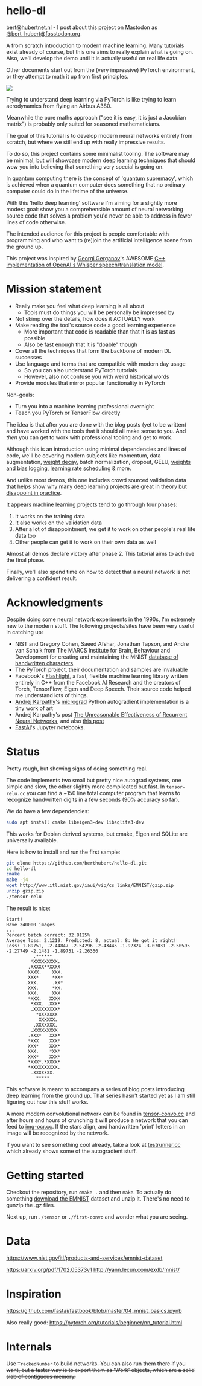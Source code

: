# hello-dl
bert@hubertnet.nl - I post about this project on Mastodon as [@bert_hubert@fosstodon.org](https://fosstodon.org/@bert_hubert).

A from scratch introduction to modern machine learning. Many tutorials exist
already of course, but this one aims to really explain what is going on. Also, we'll develop the demo until it is actually useful on real life data.

Other documents start out from the (very impressive) PyTorch environment, or
they attempt to math it up from first principles. 

![](img/boxed.png)

Trying to understand deep learning via PyTorch is like trying to learn
aerodynamics from flying an Airbus A380. 

Meanwhile the pure maths approach ("see it is easy, it is just a Jacobian
matrix") is probably only suited for seasoned mathematicians.

The goal of this tutorial is to develop modern neural networks entirely from
scratch, but where we still end up with really impressive results.

To do so, this project contains some minimalist tooling.  The software may
be minimal, but will showcase modern deep learning techniques that should
wow you into believing that something very special is going on.

In quantum computing there is the concept of '[quantum supremacy](https://en.wikipedia.org/wiki/Quantum_supremacy)', which is achieved when a quantum computer does something that no ordinary computer could do in the lifetime of the universe. 

With this 'hello deep learning' software I'm aiming for a slightly more modest goal: show you a comprehensible amount of neural networking source code that solves a problem you'd never be able to address in fewer lines of code otherwise.

The intended audience for this project is people comfortable with programming and who want to
(re)join the artificial intelligence scene from the ground up.

This project was inspired by [Georgi Gerganov](https://ggerganov.com/)'s
AWESOME [C++ implementation of OpenAI's Whisper speech/translation model](https://github.com/ggerganov/whisper.cpp).

# Mission statement

 * Really make you feel what deep learning is all about
   * Tools must do things you will be personally be impressed by
 * Not skimp over the details, how does it ACTUALLY work
 * Make reading the tool's source code a good learning experience
   * More important that code is readable than that it is as fast as possible
   * Also be fast enough that it is "doable" though
 * Cover all the techniques that form the backbone of modern DL successes
 * Use language and terms that are compatible with modern day usage
   * So you can also understand PyTorch tutorials
   * However, also not confuse you with weird historical words
 * Provide modules that mirror popular functionality in PyTorch

Non-goals:

 * Turn you into a machine learning professional overnight
 * Teach you PyTorch or TensorFlow directly

The idea is that after you are done with the blog posts (yet to be written) and
have worked with the tools that it should all make sense to you. And *then*
you can get to work with professional tooling and get to work.

Although this is an introduction using minimal dependencies and lines of
code, we'll be covering modern subjects like momentum, data augmentation,
[weight decay](https://vitalflux.com/weight-decay-in-machine-learning-concepts/), batch normalization, dropout, GELU, [weights and bias
logging](https://wandb.ai/), [learning rate scheduling](https://d2l.ai/chapter_optimization/lr-scheduler.html) &  more.

And unlike most demos, this one includes crowd sourced validation data that
helps show why many deep learning projects are great in theory [but
disappoint in practice](https://www.technologyreview.com/2021/07/30/1030329/machine-learning-ai-failed-covid-hospital-diagnosis-pandemic/). 

It appears machine learning projects tend to go through four phases:

1. It works on the training data
2. It also works on the validation data
3. After a lot of disappointment, we get it to work on other people's real life data too
4. Other people can get it to work on their own data as well

Almost all demos declare victory after phase 2. This tutorial aims to achieve the final phase.

Finally, we'll also spend time on how to detect that a neural network is not delivering a confident result.

# Acknowledgments 
Despite doing some neural network experiments in the 1990s, I'm extremely new to the modern stuff. The following projects/sites have been very useful in catching up:

 * NIST and Gregory Cohen, Saeed Afshar, Jonathan Tapson, and Andre van Schaik
   from The MARCS Institute for Brain, Behaviour and Development for creating and maintaining the MNIST [database of handwritten characters](https://arxiv.org/abs/1702.05373).
 * The PyTorch project, their documentation and samples are invaluable
 * Facebook's [Flashlight](https://github.com/flashlight/flashlight), a fast, flexible machine learning library written entirely in C++ from the Facebook AI Research and the creators of Torch, TensorFlow, Eigen and Deep Speech. Their source code helped me understand lots of things.
 * [Andrej Karpathy](https://twitter.com/karpathy)'s [micrograd](https://github.com/karpathy/micrograd) Python autogradient implementation is a tiny work of art
 * Andrej Karpathy's post [The Unreasonable Effectiveness of Recurrent Neural Networks](https://karpathy.github.io/2015/05/21/rnn-effectiveness/), and also [this post](https://karpathy.github.io/2019/04/25/recipe/)
 * [FastAI](https://fast.ai)'s Jupyter notebooks.
 
<!-- https://medium.com/geekculture/a-2021-guide-to-improving-cnns-optimizers-adam-vs-sgd-495848ac6008 --> 
<!-- GRU https://blog.floydhub.com/gru-with-pytorch/ -->
<!-- GRU paper https://arxiv.org/pdf/1406.1078.pdf -->
<!-- https://arxiv.org/pdf/2212.14034.pdf large language models on smaller systems -->
<!-- https://github.com/coin-or/ADOL-C - automatic differentiation -->
<!-- need to address "bagging" -->
<!-- need to address "batch normalization" -->
<!-- need to address "data augmentation" -> https://www.tensorflow.org/api_docs/python/tf/keras/preprocessing/image/ImageDataGenerator -->

# Status
Pretty rough, but showing signs of doing something real.

The code implements two small but pretty nice autograd systems, one simple and slow, the other slightly more complicated but fast. In `tensor-relu.cc` you can find a ~150 line total computer program that
learns to recognize handwritten digits in a few seconds (90% accuracy so far).

We do have a few dependencies:

```bash
sudo apt install cmake libeigen3-dev libsqlite3-dev
```
This works for Debian derived systems, but cmake, Eigen and SQLite are
universally available.

Here is how to install and run the first sample: 

```bash
git clone https://github.com/berthubert/hello-dl.git
cd hello-dl
cmake .
make -j4
wget http://www.itl.nist.gov/iaui/vip/cs_links/EMNIST/gzip.zip
unzip gzip.zip
./tensor-relu
```
The result is nice:

```
Start!
Have 240000 images
...
Percent batch correct: 32.8125%
Average loss: 2.1219. Predicted: 8, actual: 8: We got it right!
Loss: 1.89751, -2.44847 -2.54296 -2.43445 -1.92324 -3.07031 -2.50595 -2.27749 -2.1481 -1.89751 -2.26366
          .******           
         *XXXXXXXXX.        
        .XXXXX**XXXX        
        XXXX.    XXX.       
        XXX*     *XX*       
       .XXX.     .XX*       
        XXX.     *XX.       
        XXX.     XXX        
        *XXX.   XXXX        
         *XXX. .XXX*        
         .XXXXXXXXX*        
           *XXXXXXX         
            XXXXXX.         
          .XXXXXXX.         
         .XXXXXXXXX         
        .XXX*   XXX*        
        *XXX    XXX*        
        XXX*    XXX*        
        XXX.    *XX*        
        XXX*    XXX*        
        *XXX*.*XXXX*        
        *XXXXXXXXXX.        
         .XXXXXXX.          
           *****            
```

This software is meant to accompany a series of blog posts introducing deep
learning from the ground up. That series hasn't started yet as I am still
figuring out how this stuff works.

A more modern convolutional network can be found in [tensor-convo.cc](./tensor-convo.cc) and after hours and hours of crunching it will produce a network that you can feed to [img-ocr.cc](./img-ocr.cc). If the stars align, and handwritten 'print' letters in an image will be recognized by the network.

If you want to see something cool already, take a look at
[testrunner.cc](./testrunner.cc)
which already shows some of the autogradient stuff.

# Getting started
Checkout the repository, run `cmake .` and then `make`.
To actually do something [download the
EMNIST](http://www.itl.nist.gov/iaui/vip/cs_links/EMNIST/gzip.zip) dataset
and unzip it. There's no need to gunzip the .gz files.

Next up, run `./tensor` or `./first-convo` and wonder what you are seeing.

# Data
https://www.nist.gov/itl/products-and-services/emnist-dataset

https://arxiv.org/pdf/1702.05373v1
http://yann.lecun.com/exdb/mnist/

# Inspiration
https://github.com/fastai/fastbook/blob/master/04_mnist_basics.ipynb

Also really good:
https://pytorch.org/tutorials/beginner/nn_tutorial.html

# Internals
~~Use `TrackedNumber` to build networks. You can also run them there if you want, but a faster way is to export them as 'Work' objects, which are a solid slab of contiguous memory.~~
